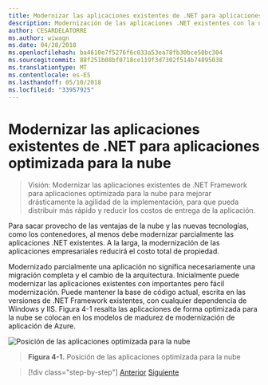 ```yaml
---
title: Modernizar las aplicaciones existentes de .NET para aplicaciones optimizada para la nube
description: Modernización de las aplicaciones .NET existentes con la nube de Azure y los contenedores de Windows
author: CESARDELATORRE
ms.author: wiwagn
ms.date: 04/28/2018
ms.openlocfilehash: ba4610e7f5276f6c033a53ea78fb30bce50bc304
ms.sourcegitcommit: 88f251b08bf0718ce119f3d7302f514b74895038
ms.translationtype: MT
ms.contentlocale: es-ES
ms.lasthandoff: 05/10/2018
ms.locfileid: "33957925"
---
```

# <a name="modernize-existing-net-apps-to-cloud-optimized-applications"></a>Modernizar las aplicaciones existentes de .NET para aplicaciones optimizada para la nube

> Visión: Modernizar las aplicaciones existentes de .NET Framework para aplicaciones optimizada para la nube para mejorar drásticamente la agilidad de la implementación, para que pueda distribuir más rápido y reducir los costos de entrega de la aplicación.

Para sacar provecho de las ventajas de la nube y las nuevas tecnologías, como los contenedores, al menos debe modernizar parcialmente las aplicaciones .NET existentes. A la larga, la modernización de las aplicaciones empresariales reducirá el costo total de propiedad.

Modernizado parcialmente una aplicación no significa necesariamente una migración completa y el cambio de la arquitectura. Inicialmente puede modernizar las aplicaciones existentes con importantes pero fácil modernización. Puede mantener la base de código actual, escrita en las versiones de .NET Framework existentes, con cualquier dependencia de Windows y IIS. Figura 4-1 resalta las aplicaciones de forma optimizada para la nube se colocan en los modelos de madurez de modernización de aplicación de Azure.

![Posición de las aplicaciones optimizada para la nube](./media/image1.png)

> **Figura 4-1.** Posición de las aplicaciones optimizada para la nube

>[!div class="step-by-step"]
[Anterior](../migrate-your-relational-databases-to-azure.md)
[Siguiente](reasons-to-modernize-existing-net-apps-to-cloud-optimized-applications.md)
